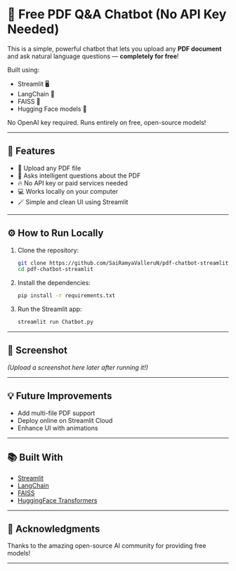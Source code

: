 # 📄 Free PDF Q&A Chatbot (No API Key Needed)

This is a simple, powerful chatbot that lets you upload any **PDF document** and ask natural language questions — **completely for free**!

Built using:
- Streamlit 🖥️
- LangChain 🧠
- FAISS 🔎
- Hugging Face models 🤗

No OpenAI key required. Runs entirely on free, open-source models!

---

## 🚀 Features
- 📎 Upload any PDF file
- 🧠 Asks intelligent questions about the PDF
- 🔥 No API key or paid services needed
- 💻 Works locally on your computer
- 🪄 Simple and clean UI using Streamlit

---

## ⚙️ How to Run Locally

1. Clone the repository:
    ```bash
    git clone https://github.com/SaiRamyaValleruN/pdf-chatbot-streamlit.git
    cd pdf-chatbot-streamlit
    ```

2. Install the dependencies:
    ```bash
    pip install -r requirements.txt
    ```

3. Run the Streamlit app:
    ```bash
    streamlit run Chatbot.py
    ```

---

## 📸 Screenshot

*(Upload a screenshot here later after running it!)*

---

## 💡 Future Improvements
- Add multi-file PDF support
- Deploy online on Streamlit Cloud
- Enhance UI with animations

---

## 📚 Built With
- [Streamlit](https://streamlit.io/)
- [LangChain](https://www.langchain.dev/)
- [FAISS](https://github.com/facebookresearch/faiss)
- [HuggingFace Transformers](https://huggingface.co/docs/transformers/index)

---

## 🤝 Acknowledgments
Thanks to the amazing open-source AI community for providing free models!

---
